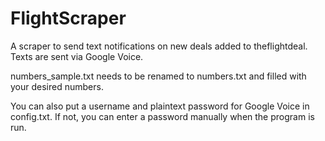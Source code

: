 # FlightScraper

A scraper to send text notifications on new deals added to theflightdeal.  Texts are sent via Google Voice.

numbers_sample.txt needs to be renamed to numbers.txt and filled with your desired numbers.

You can also put a username and plaintext password for Google Voice in config.txt.  If not, you can enter a password manually when the program is run.
